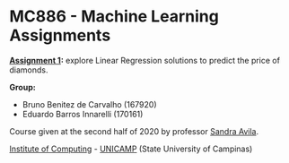 MC886 - Machine Learning Assignments
================================

**[Assignment 1](https://github.com/eduinnarelli/ml-assignments/blob/master/assignment%201/assignment_1.ipynb):** explore Linear Regression solutions to predict the price of diamonds. 

**Group:**
  - Bruno Benitez de Carvalho (167920)
  - Eduardo Barros Innarelli (170161)

Course given at the second half of 2020 by professor [Sandra Avila](https://www.ic.unicamp.br/~sandra/).

[Institute of Computing](http://ic.unicamp.br/en) - [UNICAMP](https://www.unicamp.br/unicamp/english) (State University of Campinas)
